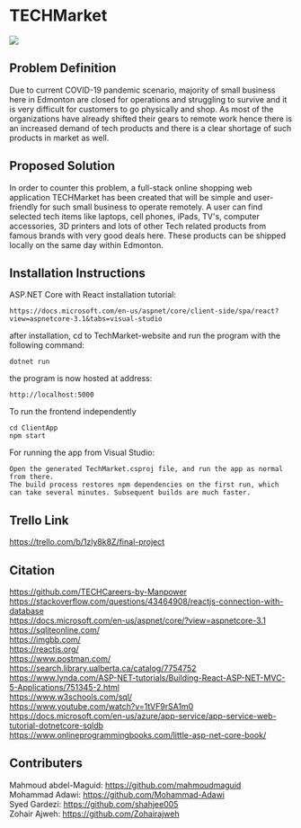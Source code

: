 # TECHMarket 

![](TECHMarket.gif)

## Problem Definition 
Due to current COVID-19 pandemic scenario, majority of small business here in Edmonton are closed for operations and struggling to survive and it is very difficult for customers to go physically and shop. As most of the organizations have already shifted their gears to remote work hence there is an increased demand of tech products and there is a clear shortage of such products in market as well.

## Proposed Solution 
In order to counter this problem, a full-stack online shopping web application TECHMarket has been created that will be simple and user-friendly for such small business to operate remotely. A user can find selected tech items like laptops, cell phones, iPads, TV's, computer accessories, 3D printers and lots of other Tech related products from famous brands with very good deals here. These products can be shipped locally on the same day within Edmonton.



## Installation Instructions 
ASP.NET Core with React installation tutorial:

```
https://docs.microsoft.com/en-us/aspnet/core/client-side/spa/react?view=aspnetcore-3.1&tabs=visual-studio
```
after installation, cd to TechMarket-website and run the program with the following command:
```
dotnet run
```
the program is now hosted at address:
```
http://localhost:5000
```
To run the frontend independently
```
cd ClientApp
npm start
```
For running the app from Visual Studio:
```
Open the generated TechMarket.csproj file, and run the app as normal from there.
The build process restores npm dependencies on the first run, which can take several minutes. Subsequent builds are much faster.
```
## Trello Link
https://trello.com/b/1zly8k8Z/final-project

## Citation 
https://github.com/TECHCareers-by-Manpower<br>
https://stackoverflow.com/questions/43464908/reactjs-connection-with-database<br>
https://docs.microsoft.com/en-us/aspnet/core/?view=aspnetcore-3.1<br>
https://sqliteonline.com/<br>
https://imgbb.com/<br>
https://reactjs.org/<br>
https://www.postman.com/<br>
https://search.library.ualberta.ca/catalog/7754752<br>
https://www.lynda.com/ASP-NET-tutorials/Building-React-ASP-NET-MVC-5-Applications/751345-2.html<br>
https://www.w3schools.com/sql/<br>
https://www.youtube.com/watch?v=1tVF9rSA1m0<br>
https://docs.microsoft.com/en-us/azure/app-service/app-service-web-tutorial-dotnetcore-sqldb<br>
https://www.onlineprogrammingbooks.com/little-asp-net-core-book/<br>


## Contributers<br>
Mahmoud abdel-Maguid: https://github.com/mahmoudmaguid<br>
Mohammad Adawi: https://github.com/Mohammad-Adawi<br>
Syed Gardezi: https://github.com/shahjee005<br>
Zohair Ajweh: https://github.com/Zohairajweh





